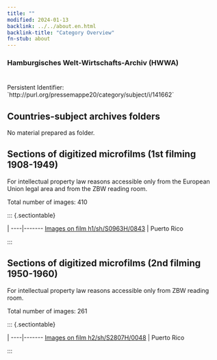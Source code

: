 ```yaml
---
title: ""
modified: 2024-01-13
backlink: ../../about.en.html
backlink-title: "Category Overview"
fn-stub: about
---
```


### Hamburgisches Welt-Wirtschafts-Archiv (HWWA)

# 

<div class="hint">Persistent Identifier: `http://purl.org/pressemappe20/category/subject/i/141662`</div>







## Countries-subject archives folders





No material prepared as folder.



<a id="filmsections" />

## Sections of digitized microfilms (1st filming 1908-1949)

<p>For intellectual property law reasons accessible only from the European Union legal area and from the ZBW reading room.</p>



<p>Total number of images: 410</p>




::: {.sectiontable}

 | 
----|-------
<a class="btn" href="https://pm20.zbw.eu/film/h1/sh/S0963H/0843" rel="nofollow">Images on film h1/sh/S0963H/0843</a> | Puerto Rico


:::




## Sections of digitized microfilms (2nd filming 1950-1960)

<p>For intellectual property law reasons accessible only from ZBW reading room.</p>



<p>Total number of images: 261</p>




::: {.sectiontable}

 | 
----|-------
<a class="btn" href="https://pm20.zbw.eu/film/h2/sh/S2807H/0048" rel="nofollow">Images on film h2/sh/S2807H/0048</a> | Puerto Rico


:::
















